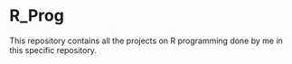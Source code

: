 # R_Prog
This repository contains all the projects on R programming done by me in this specific repository.
